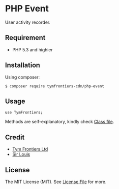 # PHP Event

User activity recorder.

## Requirement

- PHP 5.3 and highier

## Installation

Using composer:

`$ composer require tymfrontiers-cdn/php-event`

## Usage

```
use TymFrontiers;

```
Methods are self-explanatory, kindly check [Class file](src/Event.php).

## Credit

- [Tym Frontiers Ltd](https://tymfrontiers.com)
- [Sir Louis](https://sirlouis.io)

## License

The MIT License (MIT). See [License File]() for more.
